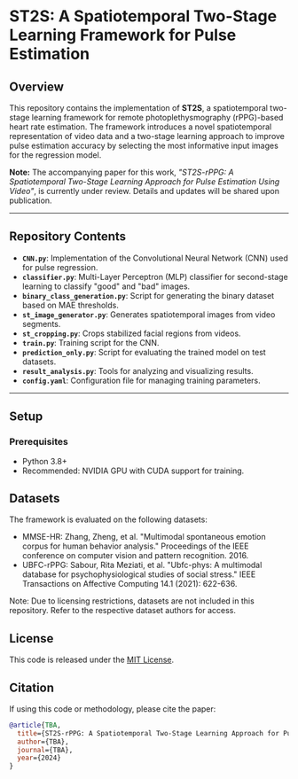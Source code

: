 # ST2S: A Spatiotemporal Two-Stage Learning Framework for Pulse Estimation

## Overview
This repository contains the implementation of **ST2S**, a spatiotemporal two-stage learning framework for remote photoplethysmography (rPPG)-based heart rate estimation. The framework introduces a novel spatiotemporal representation of video data and a two-stage learning approach to improve pulse estimation accuracy by selecting the most informative input images for the regression model.

**Note:** The accompanying paper for this work, *"ST2S-rPPG: A Spatiotemporal Two-Stage Learning Approach for Pulse Estimation Using Video"*, is currently under review. Details and updates will be shared upon publication.

---

## Repository Contents
- **`CNN.py`**: Implementation of the Convolutional Neural Network (CNN) used for pulse regression.
- **`classifier.py`**: Multi-Layer Perceptron (MLP) classifier for second-stage learning to classify "good" and "bad" images.
- **`binary_class_generation.py`**: Script for generating the binary dataset based on MAE thresholds.
- **`st_image_generator.py`**: Generates spatiotemporal images from video segments.
- **`st_cropping.py`**: Crops stabilized facial regions from videos.
- **`train.py`**: Training script for the CNN.
- **`prediction_only.py`**: Script for evaluating the trained model on test datasets.
- **`result_analysis.py`**: Tools for analyzing and visualizing results.
- **`config.yaml`**: Configuration file for managing training parameters.

---

## Setup
### Prerequisites
- Python 3.8+
- Recommended: NVIDIA GPU with CUDA support for training.

## Datasets
The framework is evaluated on the following datasets:

- MMSE-HR: Zhang, Zheng, et al. "Multimodal spontaneous emotion corpus for human behavior analysis." Proceedings of the IEEE conference on computer vision and pattern recognition. 2016.
- UBFC-rPPG: Sabour, Rita Meziati, et al. "Ubfc-phys: A multimodal database for psychophysiological studies of social stress." IEEE Transactions on Affective Computing 14.1 (2021): 622-636.

Note: Due to licensing restrictions, datasets are not included in this repository. Refer to the respective dataset authors for access.

## License

This code is released under the [MIT License](LICENSE).

## Citation

If using this code or methodology, please cite the paper:

```bibtex
@article{TBA,
  title={ST2S-rPPG: A Spatiotemporal Two-Stage Learning Approach for Pulse Estimation Using Video},
  author={TBA},
  journal={TBA},
  year={2024}
}
